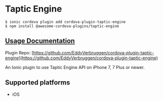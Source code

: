 # Taptic Engine

```text
$ ionic cordova plugin add cordova-plugin-taptic-engine
$ npm install @awesome-cordova-plugins/taptic-engine
```

## [Usage Documentation](https://danielsogl.gitbook.io/awesome-cordova-plugins/plugins/taptic-engine/)

Plugin Repo: [https://github.com/EddyVerbruggen/cordova-plugin-taptic-engine](https://github.com/EddyVerbruggen/cordova-plugin-taptic-engine)

An Ionic plugin to use Taptic Engine API on iPhone 7, 7 Plus or newer.

## Supported platforms

* iOS

